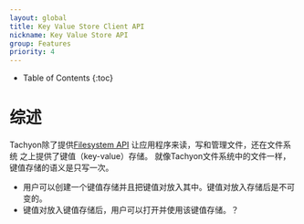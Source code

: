 ```yaml
---
layout: global
title: Key Value Store Client API
nickname: Key Value Store API
group: Features
priority: 4
---
```


* Table of Contents
{:toc}

# 综述
Tachyon除了提供[Filesystem API](File-System-API.html) 让应用程序来读，写和管理文件，还在文件系统
之上提供了键值（key-value）存储。
就像Tachyon文件系统中的文件一样，键值存储的语义是只写一次。

* 用户可以创建一个键值存储并且把键值对放入其中。键值对放入存储后是不可变的。 
* 键值对放入键值存储后，用户可以打开并使用该键值存储。？